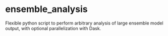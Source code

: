# ensemble_analysis
Flexible python script to perform arbitrary analysis of large ensemble model output, with optional parallelization with Dask.
